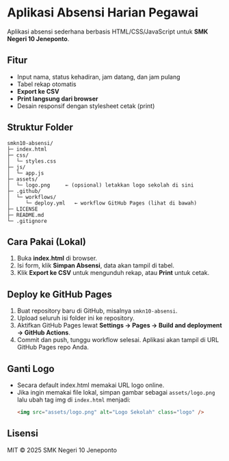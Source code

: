 # Aplikasi Absensi Harian Pegawai
Aplikasi absensi sederhana berbasis HTML/CSS/JavaScript untuk **SMK Negeri 10 Jeneponto**.

## Fitur
- Input nama, status kehadiran, jam datang, dan jam pulang
- Tabel rekap otomatis
- **Export ke CSV**
- **Print langsung dari browser**
- Desain responsif dengan stylesheet cetak (print)

## Struktur Folder
```
smkn10-absensi/
├─ index.html
├─ css/
│  └─ styles.css
├─ js/
│  └─ app.js
├─ assets/
│  └─ logo.png     ← (opsional) letakkan logo sekolah di sini
├─ .github/
│  └─ workflows/
│     └─ deploy.yml   ← workflow GitHub Pages (lihat di bawah)
├─ LICENSE
├─ README.md
└─ .gitignore
```

## Cara Pakai (Lokal)
1. Buka **index.html** di browser.
2. Isi form, klik **Simpan Absensi**, data akan tampil di tabel.
3. Klik **Export ke CSV** untuk mengunduh rekap, atau **Print** untuk cetak.

## Deploy ke GitHub Pages
1. Buat repository baru di GitHub, misalnya `smkn10-absensi`.
2. Upload seluruh isi folder ini ke repository.
3. Aktifkan GitHub Pages lewat **Settings → Pages → Build and deployment → GitHub Actions**.
4. Commit dan push, tunggu workflow selesai. Aplikasi akan tampil di URL GitHub Pages repo Anda.

## Ganti Logo
- Secara default index.html memakai URL logo online.
- Jika ingin memakai file lokal, simpan gambar sebagai `assets/logo.png` lalu ubah tag img di `index.html` menjadi:
  ```html
  <img src="assets/logo.png" alt="Logo Sekolah" class="logo" />
  ```

## Lisensi
MIT © 2025 SMK Negeri 10 Jeneponto
